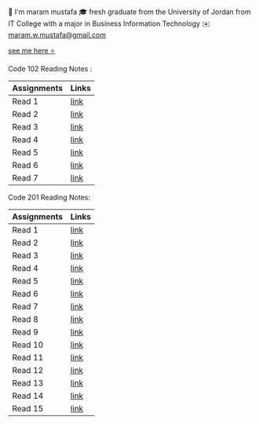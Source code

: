 

  📝  I'm maram mustafa 
  🎓 fresh graduate from the University of Jordan from IT College with a major in Business Information Technology 
  ✉️ maram.w.mustafa@gmail.com 

[see me here ⭐](https://github.com/maram-mustafa)


Code 102 Reading Notes : 

| Assignments    | Links            |
| -----------    | -------------    |
| Read 1         | [link](Read1.md) |
| Read 2         | [link](Read2.md) |
| Read 3         | [link](Read3.md) |
| Read 4         | [link](Read4.md) |
| Read 5         | [link](Read5.md) |
| Read 6         | [link](Read6.md) |
| Read 7         | [link](Read7.md) |



Code 201 Reading Notes:

| Assignments    | Links                       |
| -----------    | ----------------------      |
| Read 1         | [link](class-01.md)         |
| Read 2         | [link](class-02.md)         |   
| Read 3         | [link](class-03.md)         |
| Read 4         | [link](class-04.md)         |
| Read 5         | [link](class-05.md)         |
| Read 6         | [link](class-06.md)         |
| Read 7         | [link](class-07.md)         | 
| Read 8         | [link](class-08.md)         |
| Read 9         | [link](class-09.md)         |
| Read 10        | [link](class-10.md)         |
| Read 11        | [link](class-11.md)         |
| Read 12        | [link](class-12.md)         |
| Read 13        | [link]()                    |
| Read 14        | [link]()                    |
| Read 15        | [link]()                    | 
